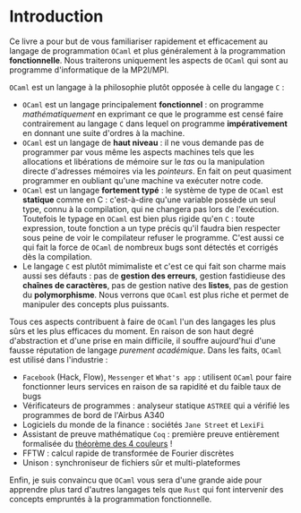 # Introduction

Ce livre a pour but de vous familiariser rapidement et efficacement au langage de programmation `OCaml` et plus généralement à la programmation **fonctionnelle**. Nous traiterons uniquement les aspects de `OCaml` qui sont au programme d'informatique de la MP2I/MPI.

`OCaml` est un langage à la philosophie plutôt opposée à celle du langage `C` :
- `OCaml` est un langage principalement **fonctionnel** : on programme *mathématiquement* en exprimant ce que le programme est censé faire contrairement au langage `C` dans lequel on programme **impérativement** en donnant une suite d'ordres à la machine.
- `OCaml` est un langage de **haut niveau** : il ne vous demande pas de programmer par vous même les aspects machines tels que les allocations et libérations de mémoire sur le *tas* ou la manipulation directe d'adresses mémoires via les *pointeurs*. En fait on peut quasiment programmer en oubliant qu'une machine va exécuter notre code.
- `OCaml` est un langage **fortement typé** : le système de type de `OCaml` est **statique** comme en C : c'est-à-dire qu'une variable possède un seul type, connu à la compilation, qui ne changera pas lors de l'exécution. Toutefois le typage en `OCaml` est bien plus rigide qu'en `C` : toute expression, toute fonction a un type précis qu'il faudra bien respecter sous peine de voir le compilateur refuser le programme. C'est aussi ce qui fait la force de `OCaml` de nombreux bugs sont détectés et corrigés dès la compilation.
- Le langage `C` est plutôt mimimaliste et c'est ce qui fait son charme mais aussi ses défauts : pas de **gestion des erreurs**, gestion fastidieuse des **chaînes de caractères**, pas de gestion native des **listes**, pas de gestion du **polymorphisme**. Nous verrons que `OCaml` est plus riche et permet de manipuler des concepts plus puissants.

Tous ces aspects contribuent à faire de `OCaml` l'un des langages les plus sûrs et les plus efficaces du moment. En raison de son haut degré d'abstraction et d'une prise en main difficile, il souffre aujourd'hui d'une fausse réputation de langage *purement académique*. Dans les faits, `OCaml` est utilisé dans l'industrie :
- `Facebook` (Hack, Flow), `Messenger` et `What's app` : utilisent `OCaml` pour faire fonctionner leurs services en raison de sa rapidité et du faible taux de bugs
- Vérificateurs de programmes : analyseur statique `ASTREE` qui a vérifié les programmes de bord de l'Airbus A340
- Logiciels du monde de la finance : sociétés `Jane Street` et `LexiFi`
- Assistant de preuve mathématique `Coq` : première preuve entièrement formalisée du [théorème des 4 couleurs](https://fr.wikipedia.org/wiki/Th%C3%A9or%C3%A8me_des_quatre_couleurs) !
- FFTW : calcul rapide de transformée de Fourier discrètes
- Unison :  synchroniseur de fichiers sûr et multi-plateformes

Enfin, je suis convaincu que `OCaml` vous sera d'une grande aide pour apprendre plus tard d'autres langages tels que `Rust` qui font intervenir des concepts empruntés à la programmation fonctionnelle.

